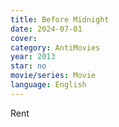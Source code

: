 ```yaml
---
title: Before Midnight
date: 2024-07-01
cover: 
category: AntiMovies
year: 2013
star: no
movie/series: Movie
language: English
---
```

Rent



